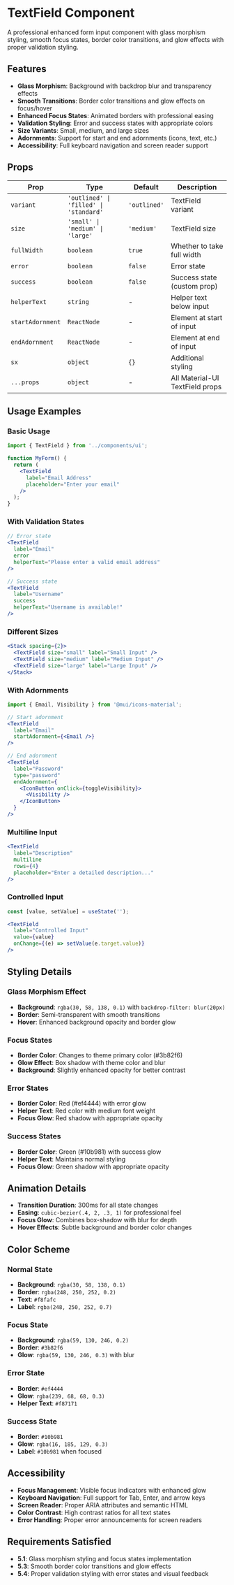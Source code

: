 # TextField Component

A professional enhanced form input component with glass morphism styling, smooth focus states, border color transitions, and glow effects with proper validation styling.

## Features

- **Glass Morphism**: Background with backdrop blur and transparency effects
- **Smooth Transitions**: Border color transitions and glow effects on focus/hover
- **Enhanced Focus States**: Animated borders with professional easing
- **Validation Styling**: Error and success states with appropriate colors
- **Size Variants**: Small, medium, and large sizes
- **Adornments**: Support for start and end adornments (icons, text, etc.)
- **Accessibility**: Full keyboard navigation and screen reader support

## Props

| Prop | Type | Default | Description |
|------|------|---------|-------------|
| `variant` | `'outlined' \| 'filled' \| 'standard'` | `'outlined'` | TextField variant |
| `size` | `'small' \| 'medium' \| 'large'` | `'medium'` | TextField size |
| `fullWidth` | `boolean` | `true` | Whether to take full width |
| `error` | `boolean` | `false` | Error state |
| `success` | `boolean` | `false` | Success state (custom prop) |
| `helperText` | `string` | - | Helper text below input |
| `startAdornment` | `ReactNode` | - | Element at start of input |
| `endAdornment` | `ReactNode` | - | Element at end of input |
| `sx` | `object` | `{}` | Additional styling |
| `...props` | `object` | - | All Material-UI TextField props |

## Usage Examples

### Basic Usage
```jsx
import { TextField } from '../components/ui';

function MyForm() {
  return (
    <TextField
      label="Email Address"
      placeholder="Enter your email"
    />
  );
}
```

### With Validation States
```jsx
// Error state
<TextField
  label="Email"
  error
  helperText="Please enter a valid email address"
/>

// Success state
<TextField
  label="Username"
  success
  helperText="Username is available!"
/>
```

### Different Sizes
```jsx
<Stack spacing={2}>
  <TextField size="small" label="Small Input" />
  <TextField size="medium" label="Medium Input" />
  <TextField size="large" label="Large Input" />
</Stack>
```

### With Adornments
```jsx
import { Email, Visibility } from '@mui/icons-material';

// Start adornment
<TextField
  label="Email"
  startAdornment={<Email />}
/>

// End adornment
<TextField
  label="Password"
  type="password"
  endAdornment={
    <IconButton onClick={toggleVisibility}>
      <Visibility />
    </IconButton>
  }
/>
```

### Multiline Input
```jsx
<TextField
  label="Description"
  multiline
  rows={4}
  placeholder="Enter a detailed description..."
/>
```

### Controlled Input
```jsx
const [value, setValue] = useState('');

<TextField
  label="Controlled Input"
  value={value}
  onChange={(e) => setValue(e.target.value)}
/>
```

## Styling Details

### Glass Morphism Effect
- **Background**: `rgba(30, 58, 138, 0.1)` with `backdrop-filter: blur(20px)`
- **Border**: Semi-transparent with smooth transitions
- **Hover**: Enhanced background opacity and border glow

### Focus States
- **Border Color**: Changes to theme primary color (#3b82f6)
- **Glow Effect**: Box shadow with theme color and blur
- **Background**: Slightly enhanced opacity for better contrast

### Error States
- **Border Color**: Red (#ef4444) with error glow
- **Helper Text**: Red color with medium font weight
- **Focus Glow**: Red shadow with appropriate opacity

### Success States
- **Border Color**: Green (#10b981) with success glow
- **Helper Text**: Maintains normal styling
- **Focus Glow**: Green shadow with appropriate opacity

## Animation Details

- **Transition Duration**: 300ms for all state changes
- **Easing**: `cubic-bezier(.4, 2, .3, 1)` for professional feel
- **Focus Glow**: Combines box-shadow with blur for depth
- **Hover Effects**: Subtle background and border color changes

## Color Scheme

### Normal State
- **Background**: `rgba(30, 58, 138, 0.1)`
- **Border**: `rgba(248, 250, 252, 0.2)`
- **Text**: `#f8fafc`
- **Label**: `rgba(248, 250, 252, 0.7)`

### Focus State
- **Background**: `rgba(59, 130, 246, 0.2)`
- **Border**: `#3b82f6`
- **Glow**: `rgba(59, 130, 246, 0.3)` with blur

### Error State
- **Border**: `#ef4444`
- **Glow**: `rgba(239, 68, 68, 0.3)`
- **Helper Text**: `#f87171`

### Success State
- **Border**: `#10b981`
- **Glow**: `rgba(16, 185, 129, 0.3)`
- **Label**: `#10b981` when focused

## Accessibility

- **Focus Management**: Visible focus indicators with enhanced glow
- **Keyboard Navigation**: Full support for Tab, Enter, and arrow keys
- **Screen Reader**: Proper ARIA attributes and semantic HTML
- **Color Contrast**: High contrast ratios for all text states
- **Error Handling**: Proper error announcements for screen readers

## Requirements Satisfied

- **5.1**: Glass morphism styling and focus states implementation
- **5.3**: Smooth border color transitions and glow effects
- **5.4**: Proper validation styling with error states and visual feedback